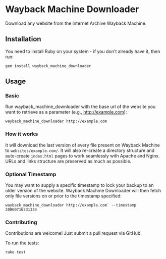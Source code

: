 # Wayback Machine Downloader

Download any website from the Internet Archive Wayback Machine.

## Installation

You need to install Ruby on your system - if you don't already have it, then run:

    gem install wayback_machine_downloader

## Usage 

### Basic

Run wayback_machine_downloader with the base url of the website you want to retrieve as a parameter (e.g., http://example.com):

    wayback_machine_downloader http://example.com

### How it works

It will download the last version of every file present on Wayback Machine to `websites/example.com/`. It will also re-create a directory structure and auto-create `index.html` pages to work seamlessly with Apache and Nginx. URLs and links structure are preserved as much as possible.

### Optional Timestamp

You may want to supply a specific timestamp to lock your backup to an older version of the website. Wayback Machine Downloader will then fetch only file versions on or prior to the timestamp specified:

    wayback_machine_downloader http://example.com` --timestamp 20060716231334

### Contributing

Contributions are welcome! Just submit a pull request via GitHub.

To run the tests:

    rake test

